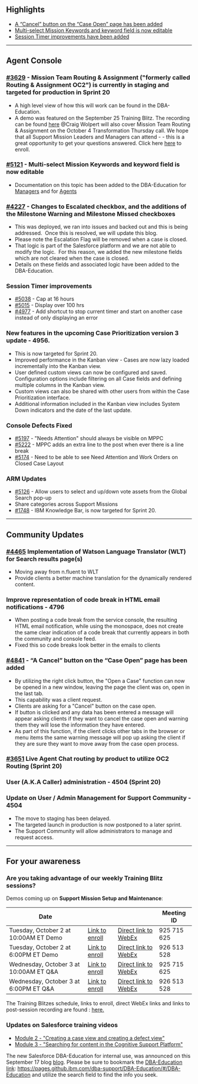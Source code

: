 ## <a id="highlights" name="highlights"></a> Highlights
* [A “Cancel” button on the “Case Open” page has been added](/dba-support/DBA-Education/#/DBA-Education/whatsNew/Whatsnew19#cancel)
* [Multi-select Mission Keywords and keyword field is now editable](/dba-support/DBA-Education/#/DBA-Education/whatsNew/Whatsnew19#mission)
* [Session Timer improvements have been added](/dba-support/DBA-Education/#/DBA-Education/whatsNew/Whatsnew19#sessiontimer)

---

## <a id="agentconsole" name="agentconsole"></a>Agent Console

### <a href="https://funnel.w3ibm.mybluemix.net/#/open/3629" target="_blank">#3629</a> - Mission Team Routing & Assignment ("formerly called Routing & Assignment OC2") is currently in staging and targeted for production in Sprint 20
* A high level view of how this will work can be found in the DBA-Education.
* A demo was featured on the September 25 Training Blitz. The recording can be found <a href="https://ibmsf.my.salesforce.com/sfc/p/50000000c9MW/a/0z000000XtNN/ESzRenP9YOtQG2mMn94HHi7KLXkAleXv41r58BRiLzE" target="_blank">here</a>
@Craig Wolpert will also cover Mission Team Routing & Assignment on the October 4 Transformation Thursday call. We hope that all Support Mission Leaders and Managers can attend - - this is a great opportunity to get your questions answered. Click here <a href="https://ibm.biz/BdYeai" target="_blank">here</a> to enroll.

### <a id="mission" name="mission"></a><a href="https://funnel.w3ibm.mybluemix.net/#/open/5121" target="_blank">#5121</a> - Multi-select Mission Keywords and keyword field is now editable
* Documentation on this topic has been added to the DBA-Education for <a href="/dba-support/DBA-Education/#/DBA-Education/process/management/keywords">Managers</a> and for <a href="/dba-support/DBA-Education/#/DBA-Education/process/agents/case/keywords">Agents</a>

### <a href="https://funnel.w3ibm.mybluemix.net/#/open/4227" target="_blank">#4227</a> - Changes to Escalated checkbox, and the additions of the Milestone Warning and Milestone Missed checkboxes
* This was deployed, we ran into issues and backed out and this is being addressed.  Once this is resolved, we will update this blog. 
* Please note the Escalation Flag will be removed when a case is closed. 
* That logic is part of the Salesforce platform and we are not able to modify the logic.  For this reason, we added the new milestone fields which are not cleared when the case is closed.
* Details on these fields and associated logic have been added to the DBA-Education. 

### <a id="sessiontimer" name="sessiontimer"></a>Session Timer improvements
* <a href="https://funnel.w3ibm.mybluemix.net/#/open/4976" target="_blank">#5038</a> - Cap at 16 hours
* <a href="https://funnel.w3ibm.mybluemix.net/#/open/4976" target="_blank">#5015</a> - Display over 100 hrs
* <a href="https://funnel.w3ibm.mybluemix.net/#/open/4976" target="_blank">#4977</a> - Add shortcut to stop current timer and start on another case instead of only displaying an error


### New features in the upcoming Case Prioritization version 3 update - 4956.  
* This is now targeted for Sprint 20. 
* Improved performance in the Kanban view - Cases are now lazy loaded incrementally into the Kanban view.
* User defined custom views can now be configured and saved. Configuration options include filtering on all Case fields and defining multiple columns in the Kanban view.
* Custom views can also be shared with other users from within the Case Prioritization interface.
* Additional information included in the Kanban view includes System Down indicators and the date of the last update.

### Console Defects Fixed

* <a href="https://funnel.w3ibm.mybluemix.net/#/open/5197" target="_blank">#5197</a> - "Needs Attention" should always be visible on MPPC
* <a href="https://funnel.w3ibm.mybluemix.net/#/open/5222" target="_blank">#5222</a> - MPPC adds an extra line to the post when ever there is a line break
* <a href="https://funnel.w3ibm.mybluemix.net/#/open/5174" target="_blank">#5174</a> - Need to be able to see Need Attention and Work Orders on Closed Case Layout

### ARM Updates 
* <a href="https://funnel.w3ibm.mybluemix.net/#/open/5126" target="_blank">#5126</a> - Allow users to select and up/down vote assets from the Global Search pop-up
* Share categories across Support Missions
* <a href="https://funnel.w3ibm.mybluemix.net/#/open/1748" target="_blank">#1748</a> - IBM Knowledge Bar, is now targeted for Sprint 20.

---

## Community Updates

###  <a href="https://funnel.w3ibm.mybluemix.net/#/open/4465" target="_blank">#4465</a> Implementation of Watson Language Translator (WLT) for Search results page(s)  
* Moving away from n.fluent to WLT
* Provide clients a better machine translation for the dynamically rendered content.

### Improve representation of code break in HTML email notifications - 4796
* When posting a code break from the service console, the resulting HTML email notification, while using the monospace, does not create the same clear indication of a code break that currently appears in both the community and console feed.
* Fixed this so code breaks look better in the emails to clients

### <a id="cancel" name="cancel"></a><a href="https://funnel.w3ibm.mybluemix.net/#/open/4841" target="_blank">#4841</a> - “A Cancel” button on the “Case Open” page has been added
* By utilizing the right click button, the "Open a Case" function can now be opened in a new window, leaving the page the client was on, open in the last tab.
* This capability was a client request.
* Clients are asking for a "Cancel" button on the case open.
* If button is clicked and any data has been entered a message will appear asking clients if they want to cancel the case open and warning them they will lose the information they have entered.
* As part of this function, if the client clicks other tabs in the browser or menu items the same warning message will pop up asking the client if they are sure they want to move away from the case open process.

### <a href="https://funnel.w3ibm.mybluemix.net/#/open/3651" target="_blank">#3651</a> Live Agent Chat routing by product to utilize OC2 Routing (Sprint 20)
### User (A.K.A Caller) administration - 4504 (Sprint 20)

### Update on User / Admin Management for Support Community - 4504 
* The move to staging has been delayed.
* The targeted launch in production is now postponed to a later sprint.
* The Support Community will allow administrators to manage and request access.

---

## For your awareness 
### Are you taking advantage of our weekly Training Blitz sessions? 
Demos coming up on **Support Mission Setup and Maintenance**:

| Date                                      |                |                      | Meeting ID |
|-------------------------------------------|----------------|----------------------|------------|
| Tuesday, October 2 at 10:00AM ET Demo | <a href="https://ec.w3bmix.ibm.com/session.html?id=6ED02668A90A42A78525830F005A288D&action=join" target="_blank">Link to enroll</a> | <a href="https://ibm.webex.com/meet/ekettler" target="_blank">Direct link to WebEx</a> | 925 715 625 |
| Tuesday, October 2 at 6:00PM ET Demo  | <a href="https://ec.w3bmix.ibm.com/session.html?id=7EA467D74732DAA48525830F005ADF66&action=join" target="_blank">Link to enroll</a> | <a href="https://ibm.webex.com/meet/ecannady" target="_blank">Direct link to WebEx</a> | 926 513 528 |
| Wednesday, October 3 at 10:00AM ET Q&A | <a href="https://ec.w3bmix.ibm.com/session.html?id=442EB653D43D43488525830F005C6DE3&action=join" target="_blank">Link to enroll</a> | <a href="https://ibm.webex.com/meet/ekettler" target="_blank">Direct link to WebEx</a>  | 925 715 625 |
| Wednesday, October 3 at 6:00PM ET Q&A | <a href="https://ec.w3bmix.ibm.com/session.html?id=7EA467D74732DAA48525830F005ADF66&action=join" target="_blank">Link to enroll</a> | <a href="https://ibm.webex.com/meet/ecannady" target="_blank">Direct link to WebEx</a> | 926 513 528 |

The Training Blitzes schedule, links to enroll, direct WebEx links and links to post-session recording are found : <a href="https://ibm.box.com/s/vx6g47jiz0k7ypnnjhyd4q6wzomaqwwh" target="_blank">here.</a>

### Updates on Salesforce training videos
* <a href="https://www.onlinedigitallearning.com/mod/page/view.php?id=29073" target="_blank">Module 2 - "Creating a case view and creating a defect view"</a>
* <a href="https://www.onlinedigitallearning.com/mod/page/view.php?id=33328" target="_blank">Module 3 - "Searching for content in the Cognitive Support Platform"</a>

The new Salesforce DBA-Education for internal use, was announced on this September 17 blog <a href="https://w3-connections.ibm.com/blogs/8f0aca92-2010-4a32-914d-77dafc06c9cf/entry/Cognitive_Support_Platform_User_Documentation_consolidation_in_the_DBA-Education?lang=en_us" target="_blank">blog</a>. Please be sure to bookmark the <a href="https://pages.github.ibm.com/dba-support/DBA-Education/#/DBA-Education" target="_blank">DBA-Education link</a>: https://pages.github.ibm.com/dba-support/DBA-Education/#/DBA-Education and utilize the search field to find the info you seek.






